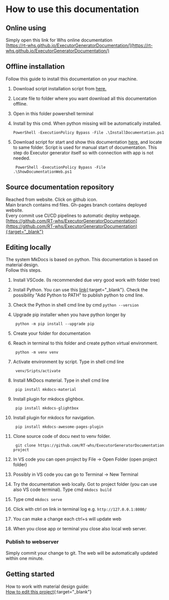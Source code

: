 # How to use this documentation
## Online using
Simply open this link for Whs online documentation  
[https://rt-whs.github.io/ExecutorGeneratorDocumentation/](https://rt-whs.github.io/ExecutorGeneratorDocumentation/)

## Offline installation
Follow this guide to install this documentation on your machine.  
<!--[Whs offline installation of documentation ](instalation/localInstall.md) -->
1.  Download script installation script from [here.](installation/InstallDocumentation.ps1)
2.  Locate file to folder where you want download all this documentation offline.
3.  Open in this folder powershell terminal
4.  Install by this cmd. When python missing will be automatically installed.  
 
        
        PowerShell -ExecutionPolicy Bypass -File .\InstallDocumentation.ps1 
        


5. Download script for start and show this documentation [here.](installation\ShowDocumentationWeb.ps1) and locate to same folder.
Script is used for manual start of documentation. This step do Executor generator itself so with connection with app is not needed.
   

        PowerShell -ExecutionPolicy Bypass -File .\ShowDocumentationWeb.ps1
 


## Source documentation repository
Reached from website. Click on github icon.  
Main branch contains md files.
Gh-pages branch contains deployed website.  
Every commit use CI/CD pipelines to automatic deploy webpage.  
[https://github.com/RT-whs/ExecutorGeneratorDocumentation](https://github.com/RT-whs/ExecutorGeneratorDocumentation){:target="_blank"}  

## Editing locally
The system MkDocs is based on python. This documentation is based on material design.  
Follow this steps.  

1.  Install VSCode. (Is recommended due very good work with folder tree)
1.  Install Python. You can use this [link](https://www.python.org/downloads/){:target="_blank"}. Check the possibility "Add Python to PATH" to publish python to cmd line.
1. Check the Python in shell cmd line by cmd ```python --version```
1. Upgrade pip installer when you have python longer by 

        python -m pip install --upgrade pip

1. Create your folder for documentation
1. Reach in terminal to this folder and create python virtual environment. 

        python -m venv venv

1. Activate environment by script. Type in shell cmd line

        venv/Sripts/activate

1. Install MkDocs material.  Type in shell cmd line 

        pip install mkdocs-material

1. Install plugin for mkdocs glighbox.
        
        pip install mkdocs-glightbox

1. Install plugin for mkdocs for navigation. 
        
        pip install mkdocs-awesome-pages-plugin

1. Clone source code of docu next to venv folder. 
       
        git clone https://github.com/RT-whs/ExecutorGeneratorDocumentation project
1. In VS code you can open project by File -> Open Folder (open project folder)
1. Possibly in VS code you can go to Terminal -> New Terminal
1. Try the documentation web locally. Got to project folder (you can use also VS code terminal). Type cmd ```mkdocs build```
1. Type cmd ```mkdocs serve```
1. Click with ctrl on link in terminal log e.g. ```http://127.0.0.1:8000/```
1. You can make a change each ctrl+s will update web
1. When you close app or terminal you close also local web server.

### Publish to webserver
Simply commit your change to git. The web will be automatically updated within one minute.


## Getting started 
How to work with material design guide:  
[How to edit this project](https://squidfunk.github.io/mkdocs-material/){:target="_blank"}  

 